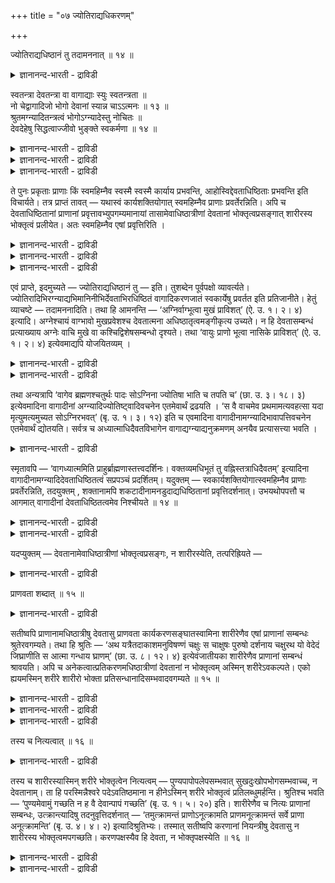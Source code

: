 +++
title = "०७ ज्योतिराद्यधिकरणम्"

+++

ज्योतिराद्यधिष्ठानं तु तदामननात् ॥ १४ ॥  
<details><summary>ज्ञानानन्द-भारती - द्राविडी</summary>

ज्योदिरात्यदिष्टानम् तु तदामऩनात् ॥ १४ ॥
</details>

स्वतन्त्रा देवतन्त्रा वा वागाद्याः स्युः स्वतन्त्रता ॥  
नो चेद्वागादिजो भोगो देवानां स्यान्न चाऽऽत्मनः ॥ १३ ॥  
श्रुतमग्न्यादितन्त्रत्वं भोगोऽग्न्यादेस्तु नोचितः ॥  
देवदेहेषु सिद्धत्वाज्जीवो भुङ्क्ते स्वकर्मणा ॥ १४ ॥  
<details><summary>ज्ञानानन्द-भारती - द्राविडी</summary>

--वैयासिग न्यायमाला
</details>

<details><summary>ज्ञानानन्द-भारती - द्राविडी</summary>

वाक्कु मुदलियवै स्वदन्दिरमायुळ्ळवैगळा? अल्लदु तेवर्गळुक्कु उळ्बट्टवैगळा?
स्वदन्दिरम् ताऩ्, अप्पडियिल्लैयाऩाल्, वाक्कु मुदलियदाल् एऱ्पडुम् पोगम्
तेवर्गळुक्कु ऎऩ्ऱु एऱ्पट्टु विडुम् (अन्द पोगम्) आत्मावुक्कु इल्लै
(ऎऩ्ऱुम् एऱ्पट्टु विडुम्)।
</details>

<details><summary>ज्ञानानन्द-भारती - द्राविडी</summary>

उळ्बट्टिरुक्कुम् तऩ्मै वेदत्तिल् सॊल्लप्पट्टि रुक्किऱदु। तेवर्गळुडैय
सरीरत्तिलेये पोगम् सित्तित् तिरुप्पदाल्, (इन्द) पोगमो अक्ऩि मुदलाऩ
तेवर्गळुक्कु उसिदमागादु। जीवऩ् ताऩ् तऩ्ऩुडैय कर्माऩुसारमाग (पोगत्तै)
अऩुबविक्किऱाऩ्।
</details>

ते पुनः प्रकृताः प्राणाः किं स्वमहिम्नैव स्वस्मै स्वस्मै कार्याय
प्रभवन्ति, आहोस्विद्देवताधिष्ठिताः प्रभवन्ति इति विचार्यते। तत्र
प्राप्तं तावत् — यथास्वं कार्यशक्तियोगात् स्वमहिम्नैव प्राणाः
प्रवर्तेरन्निति। अपि च देवताधिष्ठितानां प्राणानां
प्रवृत्तावभ्युपगम्यमानायां तासामेवाधिष्ठात्रीणां देवतानां
भोक्तृत्वप्रसङ्गात् शारीरस्य भोक्तृत्वं प्रलीयेत। अतः स्वमहिम्नैव एषां
प्रवृत्तिरिति ।

<details><summary>ज्ञानानन्द-भारती - द्राविडी</summary>

(इन्दिरियङ्गळ् ताङ्गळागवे स्वदन्दिरमाग तङ्गळ् कारियङ्गळैच् चॆय्गिऩ्ऱऩवा
अल्लदु तेवदै कळुक्कुक् कट्टुप्पट्टु अवर्गळिऩ् अऩुक्रहत्ताल् सॆय्गिऩ्ऱऩवा
ऎऩ्ऱु सन्देहम्। इन्दिरियङ्गळुक्कु सक्ति इरुप्पदाल् तेवदैगळुक्कुक्
कट्टुप्पडामल् ताङ्गळागवेदाऩ् तङ्गळ् कारियङ्गळै सॆय्गिऩ्ऱऩ।
तेवदैगळुक्कुक् कट्टुप्पट्टिरुक्कुमाऩाल् इन्द इन्दिरियङ्गळिऩ् सॆयल्गळाल्
अदावदु पार्प्पदु, केट्पदु मुदलियवैगळाल् इन्द सरीरत्तिल् अन्द
तेवदैगळुक्कुत्ताऩ् पोगम् एऱ्पडुमे तविर जीवऩुक्कु एऱ्पडादु ऎऩ्ऱु
पूर्वबक्षम्। 'अक्ऩि वाक्काग आगि मुगत्तिल् पिरवेसित्तदु' इदु मुदलाऩ
सुरुदिगळाल् अदिष्टाऩ तेवदैगळिऩ् अरुळाल्दाऩ् इन्दिरियङ्गळ् तङ्गळ्
कारियङ्गळैच् चॆय्गिऩ्ऱऩ। इन्दिरियङ्गळ् ऎप्पॊऴुदुम् जीवऩुडऩ्
सेर्न्दिरुप्पदाल्; जीवऩ्दाऩ् मुऱ्पिऱविगळिल् सॆय्द कर्माक्कळिऩ् पलऩै
अऩुबविप् पदऱ्कागवे इन्द सरीरत्तिल् नुऴैन्दिरुप्पदाल् अदिष्टाऩ तेवदैगळिऩ्
अनुक्रहत्ताल् सॆयल्दिऱऩ् पॆऱ्ऱ इन्दिरियङ्गळ् मूलम् जीवऩ् कर्मबलऩैयऩु
पविक्किऱाऩ् ऎऩ्ऱु सॊल्वदुदाऩ् युक्तम्। मेलुम् सिऱन्द पुण्यङ्गळाल्
उयर्न्द तेवप् पिऱवियैप् पॆऱ्ऱु अदिल् मेलाऩ पोगङ्गळै अऩुबविक्कुम्
तेवदैगळ् मऩिद सरीरत्तिल् ताऴ्न्द पोगङ्गळैयऩुबविप्पदागच् चॊल्वदु
युक्तमल्ल ऎऩ्ऱु सित्तान्दम्)।
</details>

<details><summary>ज्ञानानन्द-भारती - द्राविडी</summary>

पिरगिरुदमायुळ्ळ अन्द पिराणऩ्गळ् तङ्गळुडैय महिमैयिऩालेये तम् तम् कार्यम्
सॆय्य सक्तियुळ्ळ वैगळा? अल्लदु, तेवदैगळाल् अदिष्टिक्कप्पट्टवर्
कळागविरुन्दु सॆय्गिऱार्गळा? ऎऩ्ऱु विसारिक्कप्पडुगिऱदु।
</details>

<details><summary>ज्ञानानन्द-भारती - द्राविडी</summary>

पूर्वबक्षम्: तङ्गळ् कार्यत्तैच् चॆय्युम् सक्ति इरुप्पदाल् तङ्गळुडैय
महिमैयिऩालेये पिराणऩ्गळ् पिरविरुत्तिक्किऩ्ऱऩ ऎऩ्ऱु एऱ्पडुगिऱदु। मेलुम्,
तेवदैगळाल् अदिष्टिक्कप्पट्ट पिराणऩ्ग ळुक्कुप् पिरविरुत्ति ऎऩ्ऱु
ऒप्पुक्कॊण्डाल्, अन्द अदिष्टादावाऩ तेवदैगळुक्कुत्ताऩ् पोक्त्रु
(अऩुबविक्कुम्) तऩ्मै एऱ्पडुमाऩदिऩाल् जीवऩुक्कु अऩुबविक्कुम् तऩ्मै
पोय्विडुम्। आगैयाल् इवैगळिऩ् पिरविरुत्ति तङ्गळुडैय महिमैयिऩाल्दाऩ्,
ऎऩ्ऱु।
</details>

एवं प्राप्ते, इदमुच्यते — ज्योतिराद्यधिष्ठानं तु — इति। तुशब्देन
पूर्वपक्षो व्यावर्त्यते।
ज्योतिरादिभिरग्न्याद्यभिमानिनीभिर्देवताभिरधिष्ठितं वागादिकरणजातं
स्वकार्येषु प्रवर्तत इति प्रतिजानीते। हेतुं व्याचष्टे — तदामननादिति।
तथा हि आमनन्ति — ‘अग्निर्वाग्भूत्वा मुखं प्राविशत्’ (ऐ. उ. १। २। ४)
इत्यादि। अग्नेश्चायं वाग्भावो मुखप्रवेशश्च देवतात्मना
अधिष्ठातृत्वमङ्गीकृत्य उच्यते। न हि देवतासम्बन्धं प्रत्याख्याय अग्नेः
वाचि मुखे वा कश्चिद्विशेषसम्बन्धो दृश्यते। तथा ‘वायुः प्राणो भूत्वा
नासिके प्राविशत्’ (ऐ. उ. १। २। ४) इत्येवमाद्यपि योजयितव्यम् ।

<details><summary>ज्ञानानन्द-भारती - द्राविडी</summary>

सित्तान्दम्: इव्विदम् एऱ्पडुम्बोदु सॊल्लप् पडुगिऱदु। “आऩाल् ज्योदिस्
मुदलियवैगळै अदिष्टाऩमाग उडैयदु” ऎऩ्ऱु। “आऩाल्” ऎऩ्ऱ सप्तत्तिऩाल्
पूर्वबक्षम् विलक्कप्पडुगिऱदु। ज्योदिस् मुदलियवर्गळाल् अक्ऩि मुदलाऩ
अबिमाऩि तेवदैगळाल्, अदिष्टिदमाय् इरुन्दु कॊण्डु वाक्कु मुदलाऩ इन्दिरिय
समूहम् तङ्गळ् कार्यङ्गळिल् पिरविरुत्तिक्किऩ्ऱऩ ऎऩ्ऱु पिरदिक्ञै
सॆय्गिऱार्।
</details>

<details><summary>ज्ञानानन्द-भारती - द्राविडी</summary>

'अदु सॊल्लियिरुप्पदाल्" ऎऩ्ऱु कारणत्तैच् चॊल्गिऱार्। “अक्ऩि वाक्काग आगि
वायिल् पुगुन्ददु” (ऐत्रेय।II;४) ऎऩ्बदु मुदलाग अप्पडियल्लवा
सॊल्गिऱार्गळ्? अक्ऩिक्कु इन्द वाक्काग आवदुम्। वायिल् पुगुवदुम्
तेवदास्वरूबमाग अदिष्टादावाग इरुक्कुम् तऩ्मैयै अङ्गीगरित्तुच्
चॊल्लप्पडुगिऱदु। तेवदा सम्बन्दमऩ्ऩियिल्, अक्ऩिक्कु वाक्किलो वायिलो
ऎव्विद विसेष सम्बन्दमुम् काणप्पड विल्लै। अप्पडिये "वायु पिराणऩाग आगि
इरण्डु मूक्कुत्तुवारङ्गळिलुम् पुगुन्ददु” (ऐत्रेय।II;४) ऎऩ्बदु मुदलाऩदुम्
सेर्त्तुक्कॊळ्ळ वेण्डुम्।
</details>

तथा अन्यत्रापि ‘वागेव ब्रह्मणश्चतुर्थः पादः सोऽग्निना ज्योतिषा भाति च
तपति च’ (छा. उ. ३। १८। ३) इत्येवमादिना वागादीनां
अग्न्यादिज्योतिष्ट्वादिवचनेन एतमेवार्थं द्रढयति । ‘स वै वाचमेव
प्रथमामत्यवहत्सा यदा मृत्युमत्यमुच्यत सोऽग्निरभवत्’ (बृ. उ. १। ३। १२)
इति च एवमादिना वागादीनामग्न्यादिभावापत्तिवचनेन एतमेवार्थं द्योतयति।
सर्वत्र च अध्यात्माधिदैवतविभागेन वागाद्यग्न्याद्यनुक्रमणम् अनयैव
प्रत्यासत्त्या भवति ।

<details><summary>ज्ञानानन्द-भारती - द्राविडी</summary>

अप्पडिये वेऱिडत्तिलुम् “वाक्कुत्ताऩ् पिरह्मत्तिऩ् नाऩ्गावदु पादम्। अदु
अक्ऩियागिऱ ज्योदिसिऩाल् पिरगासिक्किऱदु। तबिक्किऱदु"(सान्।III;१८-३)
ऎऩ्बदु पोलुळ्ळ, वाक्कु मुदलियवैगळुक्कु अक्ऩि मुदलाऩवै ज्योदिस्साग
पिरगासमाग इरुक्कुम् तऩ्मै मुदलियदै सॊल्लुम् वसऩङ्गळाल्, इन्द विषयत्तैये
उऱुदिप्पडुत्तुगिऱदु। "अन्द पिराणऩ् उत्कीद कर्माविल् पिरदाऩमाऩ वाक्कैये
मिरुत्युवैत् ताण्डि अऴैत्तुच्चॆऩ्ऱदु। अदु ऎप्पॊऴुदु मिरुत्युविलिरुन्दु
विडुबट्टदो अप्पॊऴुदु अदु अक्ऩियाग आगिविट्टदु” (पिरुहत्।१;३-१२) ऎऩ्बदु
पोलुळ्ळ, वाक्कु मुदलिय वैगळुक्कु अक्ऩि मुदलाऩ तऩ्मैयै अडैवदैच् चॊल्लुम्
वसऩत्तिऩाल् इन्द विषयत्तैत्ताऩ् विळक्कुगिऱदु। ऎल्ला इडत्तिलुम्
अत्यात्मम् अदिदैवदम् ऎऩ्ऱु पिरित्तु वाक्कु मुदलियदैयुम् अक्ऩि
मुदलियदैयुम् सॊल्वदु इन्द सम्बन्दत्तिऩाल् ताऩ् एऱ्पडुगिऱदु।
</details>

स्मृतावपि — ‘वागध्यात्ममिति प्राहुर्ब्राह्मणास्तत्त्वदर्शिनः।
वक्तव्यमधिभूतं तु वह्निस्तत्राधिदैवतम्’ इत्यादिना
वागादीनामग्न्यादिदेवताधिष्ठितत्वं सप्रपञ्चं प्रदर्शितम्। यदुक्तम् —
स्वकार्यशक्तियोगात्स्वमहिम्नैव प्राणाः प्रवर्तेरन्निति, तदयुक्तम् ,
शक्तानामपि शकटादीनामनडुदाद्यधिष्ठितानां प्रवृत्तिदर्शनात्। उभयथोपपत्तौ
च आगमात् वागादीनां देवताधिष्ठितत्वमेव निश्चीयते ॥ १४ ॥

<details><summary>ज्ञानानन्द-भारती - द्राविडी</summary>

स्मिरुदियिलुम्गूड “तत्वत्तै अऱिन्द पिराह् मणर्गळ् वाक्कु अत्यात्मम्,
सॊल्लप्पडुवदु अदिबूदम्, अक्ऩि। अदिदैवदम् ऎऩ्ऱु सॊल्गिऱार्गळ्” ऎऩ्बदु
मुदलाऩदिऩाल् वाक्कु मुदलियवैगळुक्कु अक्ऩि मुदलिय तेवदैगळाल्
अदिष्टिक्कप्पट्टिरुक्कुम् तऩ्मै विस्तारमाग काट्टप्पट्टिरुक्किऱदु।
</details>

<details><summary>ज्ञानानन्द-भारती - द्राविडी</summary>

तऩ्ऩुडैय कार्यत्तुक्कु सक्तियिरुप्पदाल् तऩ् महिमैयिऩालेये पिराणऩ्गळ्
पिरविरुत्तिक्कला मॆऩ्ऱु ऎदु सॊल्लप्पट्टदो, अदु युक्तमिल्लै। सक्ति
युळ्ळवैगळाग इरुन्दालुम् वण्डि मुदलियवैगळुक्कु माडु मुदलियदाल्
अदिष्टिदमायिरुप्पवैगळुक्के पिरविरुत्ति काणप्पडुवदाल्। इरण्डु विदमागवुमि
रुक्कला मॆऩ्ऱालुम्, वेदत्तिऩाल् तेवदैगळाल् अदिष्टिदम् ऎऩ्ऱे
निच्चयिक्कप्पडुगिऱदु।
</details>

यदप्युक्तम् — देवतानामेवाधिष्ठात्रीणां भोक्तृत्वप्रसङ्गः, न शारीरस्येति,
तत्परिह्रियते —

<details><summary>ज्ञानानन्द-भारती - द्राविडी</summary>

अदिष्टादाक्कळाऩ तेवदैगळुक्के (सरीरत्तिल्) अऩुबविक्कुम् तऩ्मै
एऱ्पडुमॆऩ्ऱुम्, जीवऩुक्कु एऱ्पडादॆऩ्ऱुम्, ऎदु सॊल्लप्पट्टदो, अदु
परिहरिक्कप्पडुगिऱदु।
</details>

प्राणवता शब्दात् ॥ १५ ॥  
<details><summary>ज्ञानानन्द-भारती - द्राविडी</summary>

प्राणवदा सप्तात् ॥ १५ ॥
</details>

सतीष्वपि प्राणानामधिष्ठात्रीषु देवतासु प्राणवता कार्यकरणसङ्घातस्वामिना
शारीरेणैव एषां प्राणानां सम्बन्धः श्रुतेरवगम्यते। तथा हि श्रुतिः — ‘अथ
यत्रैतदाकाशमनुविषण्णं चक्षुः स चाक्षुषः पुरुषो दर्शनाय चक्षुरथ यो वेदेदं
जिघ्राणीति स आत्मा गन्धाय घ्राणम्’ (छा. उ. ८। १२। ४) इत्येवंजातीयका
शारीरेणैव प्राणानां सम्बन्धं श्रावयति। अपि च
अनेकत्वात्प्रतिकरणमधिष्ठात्रीणां देवतानां न भोक्तृत्वम् अस्मिन्
शरीरेऽवकल्पते। एको ह्ययमस्मिन् शरीरे शारीरो भोक्ता
प्रतिसन्धानादिसम्भवादवगम्यते ॥ १५ ॥

<details><summary>ज्ञानानन्द-भारती - द्राविडी</summary>

पिराणऩ्गळुक्कु अदिष्टादाक्कळाग तेवदैगळ् इरुन्दालुम्गूड, इन्द
पिराणऩ्गळुक्कु पिराणऩुळ्ळ वऩाऩ, सरीरम् इन्दिरियङ्गळ् सेर्न्द कूट्टत्तिऩ्
स्वाऩ्दाराऩ, (स्वामियाऩ) सारीरऩुडऩेये (जीवऩुड ऩेये) सम्बन्दम्
सुरुदियिलिरुन्दु तॆरिगिऱदु।
</details>

<details><summary>ज्ञानानन्द-भारती - द्राविडी</summary>

अप्पडिये, “ऎङ्गे इन्द आगासत्तिल् पुगुन्दिरुक् किऱदो, अदु कण्; अन्द कण्णै
अबिमाऩिप्पवऩ् साक्षुषीष् पुरुषऩ्; अवऩ् पार्प्पदऱ्कागक् कण्। इदै
मुगर्गिऱेऩ् ऎऩ्ऱु ऎवऩ् अऱिगिऱाऩो अवऩ् आत्मा अवऩ् मुगर्वदऱ्काग मूक्कु"
(सान्।VIII;१२-४) ऎऩ्बदु पोलुळ्ळ सुरुदिगळ् सारीरऩुडऩ्दाऩ् पिराणऩ्गळुक्कु
सम्बन्दत्तैच् चॊल्गिऩ्ऱऩ।
</details>

<details><summary>ज्ञानानन्द-भारती - द्राविडी</summary>

तविरवुम्, ऒव्वॊरु इन्दिरियत्तिऱ्कुम् अदिष्टा तावायिरुक्कुम् तेवदैगळ्
पलरायिरुप्पदाल्, इन्द सरीरत्तिल् अवर्गळुक्कु पोक्ता ऎऩ्ऱ तऩ्मै
पॊरुन्दादु। इन्द सरीरत्तिल् (पार्क्किऱवऩे केट्पवऩ् ऎऩ्बदु पोल') पिरदि
सन्दाऩम् मुदलियदु इरुप्पदाल् पोक्तावायिरुप्पदु सारीरऩाऩ ऒरुवऩे अल्लवा
अऱियप्पडुगिऱाऩ्?
</details>

तस्य च नित्यत्वात् ॥ १६ ॥  
<details><summary>ज्ञानानन्द-भारती - द्राविडी</summary>

तस्य स नित्यत्वात् ॥ १६ ॥
</details>

तस्य च शारीरस्यास्मिन् शरीरे भोक्तृत्वेन नित्यत्वम् —
पुण्यपापोपलेपसम्भवात् सुखदुःखोपभोगसम्भवाच्च, न देवतानाम्। ता हि
परस्मिन्नैश्वरे पदेऽवतिष्ठमाना न हीनेऽस्मिन् शरीरे भोक्तृत्वं
प्रतिलब्धुमर्हन्ति। श्रुतिश्च भवति — ‘पुण्यमेवामुं गच्छति न ह वै
देवान्पापं गच्छति’ (बृ. उ. १। ५। २०) इति। शारीरेणैव च नित्यः
प्राणानां सम्बन्धः, उत्क्रान्त्यादिषु तदनुवृत्तिदर्शनात् —
‘तमुत्क्रामन्तं प्राणोऽनूत्क्रामति प्राणमनूत्क्रामन्तं सर्वे प्राणा
अनूत्क्रामन्ति’ (बृ. उ. ४। ४। २) इत्यादिश्रुतिभ्यः। तस्मात् सतीष्वपि
करणानां नियन्त्रीषु देवतासु न शारीरस्य भोक्तृत्वमपगच्छति। करणपक्षस्यैव
हि देवता, न भोक्तृपक्षस्येति ॥ १६ ॥

<details><summary>ज्ञानानन्द-भारती - द्राविडी</summary>

अन्द सारीरऩुक्कु इन्द सरीरत्तिल् पुण्य पाब सम्बन्दमिरुप्पदिऩालुम् सुग,
तुक्कङ्गळिऩ् अऩुबव मिरुप्पदिऩालुम् पोक्ता ऎऩ्ऱ मुऱैयिल् नित्यत् तऩ्मै;
इदु तेवदैगळुक्कु सम्बविक्कादु। अवर्गळो उत्तममाऩ ऐसुवर्यमुळ्ळ पदवियिल्
इरुप्पवर्गळ्। इन्द कीऴ्बट्ट सरीरत्तिल् पोक्ता ऎऩ्ऱ तऩ्मैयै अडैवदु
नियायमागादु। सुरुदियुम् "पुण्यम्दाऩ् अवऩै अडैगिऱदु; पाबम् तेवर्गळै
अडैगिऱ तिल्लै” (पिरुहत्।१;५-३) ऎऩ्ऱिरुक्किऱदु; सारीरऩुडऩ् ताऩ्
पिराणऩ्गळुक्कु ऎप्पॊऴुदुम् सम्बन्दम्, वॆळिक्किळम्बुदल् मुदलिय समयङ्गळिल्
अदऩ् कूडवेयिरुप्पदु काणप्पडुवदाल्, वॆळिक्किळम्बुम् अवऩै अऩुसरित्तु
पिराणऩ् किळम्बुगिऱदु ; "वॆळिक्किळम्बुम् पिराणऩै अऩुसरित्तु ऎल्ला
पिराणऩ्गळुम् वॆळिक्किळम्बुगिऩ्ऱऩ” (पिरुहत्।IV;४-२) ऎऩ्बदु मुदलाऩ
सुरुदिगळाल्
</details>

<details><summary>ज्ञानानन्द-भारती - द्राविडी</summary>

आगैयाल् इन्दिरियङ्गळुक्कु - नियन्दाक्कळाग तेवदैगळ् इरुन्दबोदिलुम्,
जीवऩुक्कु पोक्ता ऎऩ्ऱ तऩ्मै विलगुवदिल्लै। एऩॆऩ्ऱाल् करुवि ऎऩ्ऱ
अंसत्तिऱ्कुत्ताऩ् तेवदैये तविर पोक्ता ऎऩ्ऱ अंसत्तिऱ्कु अल्ल, ऎऩ्ऱु।
</details>

